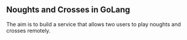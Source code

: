 ## Noughts and Crosses in GoLang

The aim is to build a service that allows two users to play noughts and crosses remotely.
